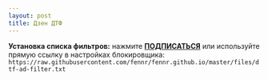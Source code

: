 ```yaml
---
layout: post
title: Дзен ДТФ
---
```


**Установка списка фильтров:**
нажмите **[ПОДПИСАТЬСЯ](https://subscribe.adblockplus.org/?location=https://raw.githubusercontent.com/fennr/fennr.github.io/master/files/dtf-ad-filter.txt&title=ZEN%20DTF)** или используйте прямую ссылку в настройках блокировщика:<br>
`https://raw.githubusercontent.com/fennr/fennr.github.io/master/files/dtf-ad-filter.txt`
